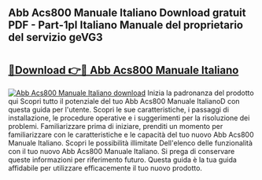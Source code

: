 ## Abb Acs800 Manuale Italiano Download gratuit PDF - Part-1pI Italiano Manuale del proprietario del servizio geVG3

# <h2><a href="http://dfd4qi.blite.top/?on=Abb+Acs800+Manuale+Italiano">🔗Download 👉🔴 Abb Acs800 Manuale Italiano</a></h2>

[![Abb Acs800 Manuale Italiano download](https://i.imgur.com/lujVjoI.png)](http://dfd4qi.blite.top/?on=Abb+Acs800+Manuale+Italiano)
Inizia la padronanza del prodotto qui Scopri tutto il potenziale del tuo Abb Acs800 Manuale ItalianoD con questa guida per l'utente. Scopri le sue caratteristiche, i passaggi di installazione, le procedure operative e i suggerimenti per la risoluzione dei problemi. Familiarizzare prima di iniziare, prenditi un momento per familiarizzare con le caratteristiche e le capacità del tuo nuovo Abb Acs800 Manuale Italiano. Scopri le possibilità illimitate Dell'elenco delle funzionalità con il tuo nuovo Abb Acs800 Manuale Italiano. Si prega di conservare queste informazioni per riferimento futuro. Questa guida è la tua guida affidabile per utilizzare efficacemente il tuo nuovo prodotto.
